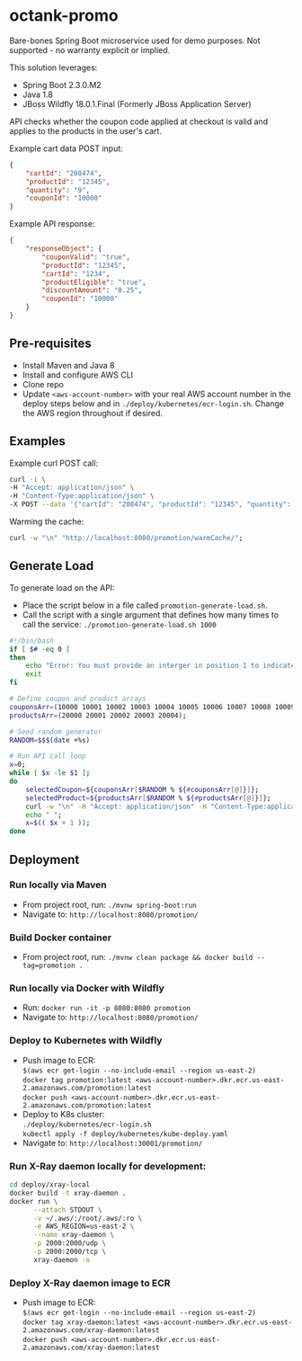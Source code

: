 # octank-promo

Bare-bones Spring Boot microservice used for demo purposes. Not supported - no warranty explicit or implied.

This solution leverages:
- Spring Boot 2.3.0.M2
- Java 1.8
- JBoss Wildfly 18.0.1.Final (Formerly JBoss Application Server)

API checks whether the coupon code applied at checkout is valid and applies to the products in the user's cart.

Example cart data POST input:
```json
{
    "cartId": "208474",
    "productId": "12345",
    "quantity": "9",
    "couponId": "10000"
}
```

Example API response:
```json
{
    "responseObject": {
        "couponValid": "true",
        "productId": "12345",
        "cartId": "1234",
        "productEligible": "true",
        "discountAmount": "0.25",
        "couponId": "10000"
    }
}
```

## Pre-requisites
- Install Maven and Java 8
- Install and configure AWS CLI 
- Clone repo
- Update `<aws-account-number>` with your real AWS account number in the deploy steps below and in `./deploy/kubernetes/ecr-login.sh`. Change the AWS region throughout if desired.

## Examples

Example curl POST call:
```bash
curl -i \
-H "Accept: application/json" \
-H "Content-Type:application/json" \
-X POST --data '{"cartId": "208474", "productId": "12345", "quantity": "9", "couponId": "10000"}' "http://localhost:8080/promotion/"
```

Warming the cache:
```bash
curl -w "\n" "http://localhost:8080/promotion/warmCache/";
```

## Generate Load
To generate load on the API:
- Place the script below in a file called `promotion-generate-load.sh`.
- Call the script with a single argument that defines how many times to call the service: `./promotion-generate-load.sh 1000`

```bash
#!/bin/bash
if [ $# -eq 0 ]
then
    echo "Error: You must provide an interger in position 1 to indicate the number of calls the script should make to the promotion service."
    exit
fi

# Define coupon and product arrays
couponsArr=(10000 10001 10002 10003 10004 10005 10006 10007 10008 10009);
productsArr=(20000 20001 20002 20003 20004);

# Seed random generator
RANDOM=$$$(date +%s)

# Run API call loop
x=0;
while [ $x -le $1 ];
do
    selectedCoupon=${couponsArr[$RANDOM % ${#couponsArr[@]}]};
    selectedProduct=${productsArr[$RANDOM % ${#productsArr[@]}]};
    curl -w "\n" -H "Accept: application/json" -H "Content-Type:application/json" -X POST --data '{"cartId": "TestUserCart", "productId": "'$selectedProduct'", "quantity": "1", "couponId": "'$selectedCoupon'"}' "http://localhost:8080/promotion/" &
    echo " ";
    x=$(( $x + 1 ));
done
```

## Deployment

### Run locally via Maven
- From project root, run: `./mvnw spring-boot:run`
- Navigate to: `http://localhost:8080/promotion/`

### Build Docker container 
- From project root, run: `./mvnw clean package && docker build --tag=promotion .`

### Run locally via Docker with Wildfly
- Run: `docker run -it -p 8080:8080 promotion`  
- Navigate to: `http://localhost:8080/promotion/`

### Deploy to Kubernetes with Wildfly
- Push image to ECR:  
`$(aws ecr get-login --no-include-email --region us-east-2)`  
`docker tag promotion:latest <aws-account-number>.dkr.ecr.us-east-2.amazonaws.com/promotion:latest`  
`docker push <aws-account-number>.dkr.ecr.us-east-2.amazonaws.com/promotion:latest` 
- Deploy to K8s cluster:  
`./deploy/kubernetes/ecr-login.sh`   
`kubectl apply -f deploy/kubernetes/kube-deploy.yaml`
- Navigate to: `http://localhost:30001/promotion/`

### Run X-Ray daemon locally for development:
```bash
cd deploy/xray-local
docker build -t xray-daemon .
docker run \
      --attach STDOUT \
      -v ~/.aws/:/root/.aws/:ro \
      -e AWS_REGION=us-east-2 \
      --name xray-daemon \
      -p 2000:2000/udp \
      -p 2000:2000/tcp \
      xray-daemon -o
```

### Deploy X-Ray daemon image to ECR
- Push image to ECR:  
`$(aws ecr get-login --no-include-email --region us-east-2)`  
`docker tag xray-daemon:latest <aws-account-number>.dkr.ecr.us-east-2.amazonaws.com/xray-daemon:latest`  
`docker push <aws-account-number>.dkr.ecr.us-east-2.amazonaws.com/xray-daemon:latest` 